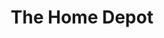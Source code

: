 ---
title: "The Home Depot"
url: /irving/the-home-depot-west-irving-boulevard/
shop: doityourself
---